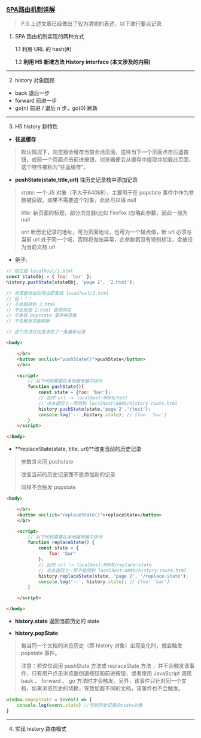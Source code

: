 ### [SPA路由机制详解](https://juejin.im/post/5ba499765188255c6666e619)
> P.S 上述文章已经做出了较为清除的表述，以下进行要点记录

1. SPA 路由机制实现的两种方式

   1.1 利用 URL 的 hash(#) 

   1.2 **利用 H5 新增方法 History interface (本文涉及的内容)**

---

2. history 对象回顾
- back     退后一步
- forward  前进一步
- go(n)    前进 / 退后 n 步，go(0) 刷新

---

3. H5 history 新特性
- **往返缓存**
> 默认情况下，浏览器会缓存当前会话页面，这样当下一个页面点击后退按钮，或前一个页面点击前进按钮，浏览器便会从缓存中提取并加载此页面，这个特性被称为“往返缓存”。

- **pushState(state,title,url)** 往历史记录栈中添加记录

> *state*: 一个 JS 对象（不大于640kB），主要用于在 popstate 事件中作为参数被获取。如果不需要这个对象，此处可以填 null</br>
>
> *title*: 新页面的标题，部分浏览器(比如 Firefox )忽略此参数，因此一般为 null</br>
>
> *url*: 新历史记录的地址，可为页面地址，也可为一个锚点值，新 url 必须与当前 url 处于同一个域，否则将抛出异常，此参数若没有特别标注，会被设为当前文档 url</br>

- 例子:
```javascript
// 现在是 localhost/1.html
const stateObj = { foo: 'bar' };
history.pushState(stateObj, 'page 2', '2.html');

// 浏览器地址栏将立即变成 localhost/2.html
// 但！！！
// 不会跳转到 2.html
// 不会检查 2.html 是否存在
// 不会在 popstate 事件中获取
// 不会触发页面刷新

// 这个方法仅仅是添加了一条最新记录
```
```html
<body>

    </br>
    <button onclick="pushState()">pushState</button>
    </br>

    <script>
        // 以下代码需要在本地服务器中运行
        function pushState(){
            const state = {foo: 'bar'};
            // 此时 url -> localhost:8080/test
            // 点击返回上一页回到 localhost:8080/history-route.html
            history.pushState(state,'page 2','/test'); 
            console.log('--',history.state); // {foo: 'bar'}                   
        }
    </script>

</body>
```

- **replaceState(state, title, url)**改变当前的历史记录

> 参数含义同 pushstate </br>
>
> 改变当前的历史记录而不是添加新的记录</br>
>
> 同样不会触发 popstate</br>

```html
<body>

    </br>
    <button onclick="replaceState()">replaceState</button>
    </br>

    <script>
        // 以下代码需要在本地服务器中运行
        function replaceState() {
            const state = {
                foo: 'bar'
            };
            // 此时 url -> localhost:8080/replace-state
            // 点击返回上一页不能回到 localhost:8080/history-route.html
            history.replaceState(state, 'page 2', '/replace-state');
            console.log('--', history.state); // {foo: 'bar'} 
        }

    </script>

</body>
```

- **history.state** 返回当前历史的 state

- **history.popState** 
> 每当同一个文档的浏览历史（即 history 对象）出现变化时，就会触发 popstate 事件。</br>
>
> 注意：若仅仅调用 pushState 方法或 replaceState 方法 ，并不会触发该事件，只有用户点击浏览器倒退按钮和前进按钮，或者使用 JavaScript 调用 back 、 forward 、 go 方法时才会触发。另外，该事件只针对同一个文档，如果浏览历史的切换，导致加载不同的文档，该事件也不会触发。
```javascript
window.onpopstate = (event) => {
    console.log(event.state) //当前历史记录的state对象
}
```
---
4. 实现 history 路由模式










```javascript

```